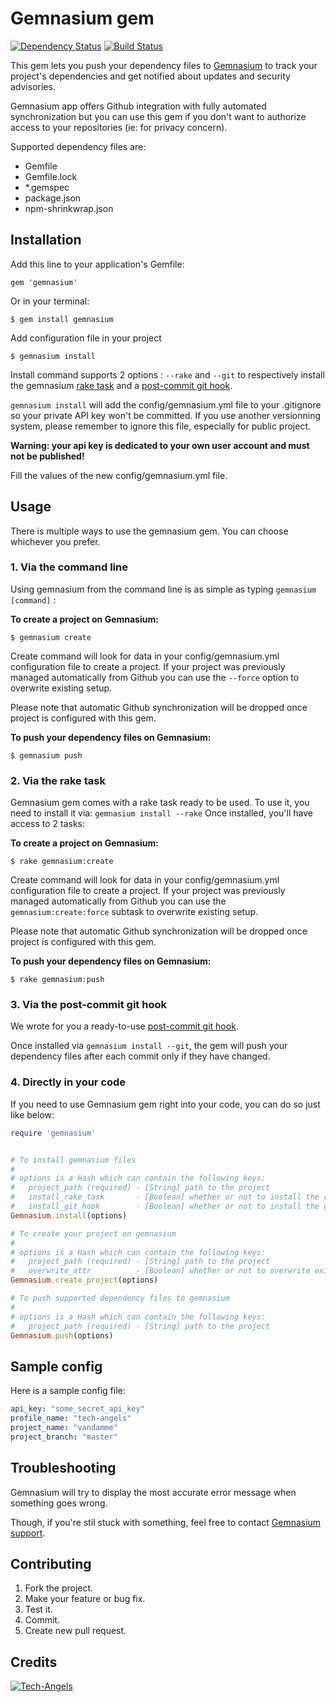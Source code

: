 # Gemnasium gem
[![Dependency Status](https://gemnasium.com/gemnasium/gemnasium-gem.png)](https://gemnasium.com/gemnasium/gemnasium-gem)
[![Build Status](https://travis-ci.org/gemnasium/gemnasium-gem.png?branch=master)](https://travis-ci.org/gemnasium/gemnasium-gem)

This gem lets you push your dependency files to [Gemnasium](https://gemnasium.com/) to track your project's dependencies and get notified about updates and security advisories.

Gemnasium app offers Github integration with fully automated synchronization but you can use this gem if you don't want to authorize access to your repositories (ie: for privacy concern).

Supported dependency files are:

* Gemfile
* Gemfile.lock
* *.gemspec
* package.json
* npm-shrinkwrap.json

## Installation

Add this line to your application's Gemfile:

    gem 'gemnasium'

Or in your terminal:

    $ gem install gemnasium

Add configuration file in your project

    $ gemnasium install

Install command supports 2 options : `--rake` and `--git` to respectively install the gemnasium [rake task](#2-via-the-rake-task) and a [post-commit git hook](#3-via-the-post-commit-git-hook).

`gemnasium install` will add the config/gemnasium.yml file to your .gitignore so your private API key won't be committed. If you use another versionning system, please remember to ignore this file, especially for public project. 

__Warning: your api key is dedicated to your own user account and must not be published!__

Fill the values of the new config/gemnasium.yml file.

## Usage

There is multiple ways to use the gemnasium gem. You can choose whichever you prefer.

### 1. Via the command line

Using gemnasium from the command line is as simple as typing `gemnasium [command]` :

__To create a project on Gemnasium:__

    $ gemnasium create

Create command will look for data in your config/gemnasium.yml configuration file to create a project.
If your project was previously managed automatically from Github you can use the `--force` option to overwrite existing setup.

Please note that automatic Github synchronization will be dropped once project is configured with this gem.

__To push your dependency files on Gemnasium:__

    $ gemnasium push

### 2. Via the rake task

Gemnasium gem comes with a rake task ready to be used. To use it, you need to install it via: `gemnasium install --rake`
Once installed, you'll have access to 2 tasks:

__To create a project on Gemnasium:__

    $ rake gemnasium:create

Create command will look for data in your config/gemnasium.yml configuration file to create a project.
If your project was previously managed automatically from Github you can use the `gemnasium:create:force` subtask to overwrite existing setup.

Please note that automatic Github synchronization will be dropped once project is configured with this gem.

__To push your dependency files on Gemnasium:__

    $ rake gemnasium:push

### 3. Via the post-commit git hook

We wrote for you a ready-to-use [post-commit git hook](lib/templates/post-commit).

Once installed via `gemnasium install --git`, the gem will push your dependency files after each commit only if they have changed.

### 4. Directly in your code

If you need to use Gemnasium gem right into your code, you can do so just like below:

```ruby
require 'gemnasium'


# To install gemnasium files
#
# options is a Hash which can contain the following keys:
#   project_path (required) - [String] path to the project
#   install_rake_task       - [Boolean] whether or not to install the rake task
#   install_git_hook        - [Boolean] whether or not to install the git hook
Gemnasium.install(options)

# To create your project on gemnasium
#
# options is a Hash which can contain the following keys:
#   project_path (required) - [String] path to the project
#   overwrite_attr          - [Boolean] whether or not to overwrite existing project's attributes
Gemnasium.create_project(options)

# To push supported dependency files to gemnasium
#
# options is a Hash which can contain the following keys:
#   project_path (required) - [String] path to the project
Gemnasium.push(options)
```

## Sample config

Here is a sample config file:

```yaml
api_key: "some_secret_api_key"
profile_name: "tech-angels"
project_name: "vandamme"   
project_branch: "master"
```

## Troubleshooting

Gemnasium will try to display the most accurate error message when something goes wrong. 

Though, if you're stil stuck with something, feel free to contact [Gemnasium support](https://gemnasium.freshdesk.com).

## Contributing

1. Fork the project.
2. Make your feature or bug fix.
3. Test it.
4. Commit.
5. Create new pull request.

## Credits

[![Tech-Angels](http://media.tumblr.com/tumblr_m5ay3bQiER1qa44ov.png)](http://www.tech-angels.com)
